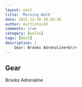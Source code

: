 ```yaml
---
layout: post
title: 'Morning Walk'
date: 2021-12-30 10:34:36
author: multishiv19
comments: true
category: [walks]
tags: [Walk]
description: |
    Gear: Brooks Adrenaline<br/>
---
```


## Gear
Brooks Adrenaline



<div width='100%' class='strava-embed-placeholder' data-embed-type='activity' data-embed-id='6448684894'></div>
<script src='https://strava-embeds.com/embed.js'></script>
